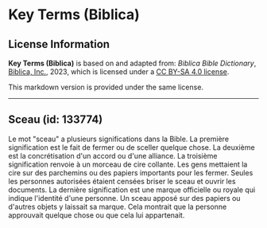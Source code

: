# Key Terms (Biblica)

## License Information

**Key Terms (Biblica)** is based on and adapted from: _Biblica Bible Dictionary_, [Biblica, Inc.](https://www.biblica.com/), 2023, which is licensed under a [CC BY-SA 4.0 license](https://creativecommons.org/licenses/by-sa/4.0/legalcode.en).

This markdown version is provided under the same license.



--------------------------------

## Sceau (id: 133774)

Le mot "sceau" a plusieurs significations dans la Bible. La première signification est le fait de fermer ou de sceller quelque chose. La deuxième est la concrétisation d'un accord ou d'une alliance. La troisième signification renvoie à un morceau de cire collante. Les gens mettaient la cire sur des parchemins ou des papiers importants pour les fermer. Seules les personnes autorisées étaient censées briser le sceau et ouvrir les documents. La dernière signification est une marque officielle ou royale qui indique l'identité d'une personne. Un sceau apposé sur des papiers ou d'autres objets y laissait sa marque. Cela montrait que la personne approuvait quelque chose ou que cela lui appartenait.



